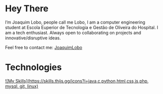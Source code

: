 # Hey There

I’m Joaquim Lobo, people call me Lobo, I am a computer engineering student at Escola Euperior de Tecnologia e Gestão de Oliveira do Hospital. 
I am a tech enthusiast. Always open to collaborating on projects and innovative/disruptive ideas.

Feel free to contact me: [JoaquimLobo][1]

# Technologies 

[![My Skills](https://skills.thijs.gg/icons?i=java,c,python,html,css,js,php, mysql, git, linux)](https://skills.thijs.gg)



[1]: https://www.linkedin.com/in/joaquim-lobo-a9b719234 "Linkedin"


<!---
Jlob02/Jlob02 is a ✨ special ✨ repository because its `README.md` (this file) appears on your GitHub profile.
You can click the Preview link to take a look at your changes.
--->
